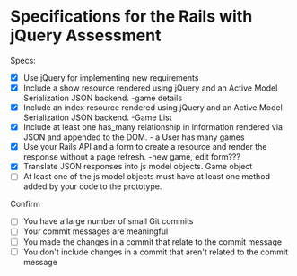 # Specifications for the Rails with jQuery Assessment

Specs:
- [x] Use jQuery for implementing new requirements
- [X] Include a show resource rendered using jQuery and an Active Model Serialization JSON backend. -game details
- [X] Include an index resource rendered using jQuery and an Active Model Serialization JSON backend. -Game List
- [X] Include at least one has_many relationship in information rendered via JSON and appended to the DOM. - a User has many games
- [X] Use your Rails API and a form to create a resource and render the response without a page refresh. -new game, edit form???
- [X] Translate JSON responses into js model objects. Game object
- [ ] At least one of the js model objects must have at least one method added by your code to the prototype.

Confirm
- [ ] You have a large number of small Git commits
- [ ] Your commit messages are meaningful
- [ ] You made the changes in a commit that relate to the commit message
- [ ] You don't include changes in a commit that aren't related to the commit message
